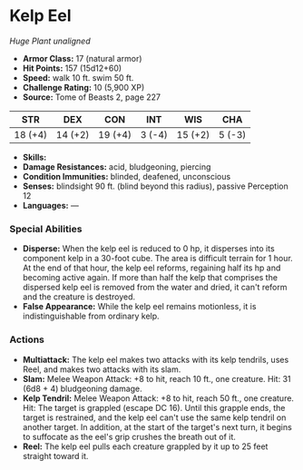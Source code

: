 # Kelp Eel

*Huge* *Plant* *unaligned*

- **Armor Class:** 17 (natural armor)
- **Hit Points:** 157 (15d12+60)
- **Speed:** walk 10 ft. swim 50 ft.
- **Challenge Rating:** 10 (5,900 XP)
- **Source:** Tome of Beasts 2, page 227

| STR | DEX | CON | INT | WIS | CHA |
| --- | --- | --- | --- | --- | --- |
| 18 (+4) | 14 (+2) | 19 (+4) | 3 (-4) | 15 (+2) | 5 (-3) |

- **Skills:** 
- **Damage Resistances:** acid, bludgeoning, piercing
- **Condition Immunities:** blinded, deafened, unconscious
- **Senses:** blindsight 90 ft. (blind beyond this radius), passive Perception 12
- **Languages:** —

### Special Abilities

- **Disperse:** When the kelp eel is reduced to 0 hp, it disperses into its component kelp in a 30-foot cube. The area is difficult terrain for 1 hour. At the end of that hour, the kelp eel reforms, regaining half its hp and becoming active again. If more than half the kelp that comprises the dispersed kelp eel is removed from the water and dried, it can't reform and the creature is destroyed.
- **False Appearance:** While the kelp eel remains motionless, it is indistinguishable from ordinary kelp.

### Actions

- **Multiattack:** The kelp eel makes two attacks with its kelp tendrils, uses Reel, and makes two attacks with its slam.
- **Slam:** Melee Weapon Attack: +8 to hit, reach 10 ft., one creature. Hit: 31 (6d8 + 4) bludgeoning damage.
- **Kelp Tendril:** Melee Weapon Attack: +8 to hit, reach 50 ft., one creature. Hit: The target is grappled (escape DC 16). Until this grapple ends, the target is restrained, and the kelp eel can't use the same kelp tendril on another target. In addition, at the start of the target's next turn, it begins to suffocate as the eel's grip crushes the breath out of it.
- **Reel:** The kelp eel pulls each creature grappled by it up to 25 feet straight toward it.


